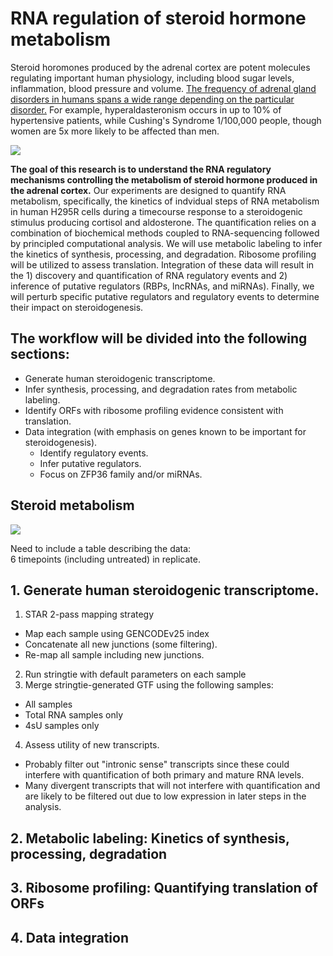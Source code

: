 # RNA regulation of steroid hormone metabolism

Steroid horomones produced by the adrenal cortex are potent molecules regulating important human physiology, including blood sugar levels, inflammation, blood pressure and volume. [The frequency of adrenal gland disorders in humans spans a wide range depending on the particular disorder.](https://www.nichd.nih.gov/health/topics/adrenalgland/conditioninfo/pages/risk.aspx)
For example, hyperaldasteronism occurs in up to 10% of hypertensive patients, while Cushing's Syndrome 1/100,000 people, though women are 5x more likely to be affected than men. 

![](https://upload.wikimedia.org/wikipedia/commons/c/ca/1818_The_Adrenal_Glands.jpg)

**The goal of this research is to understand the RNA regulatory mechanisms controlling the metabolism of steroid hormone produced in the adrenal cortex.** Our experiments are designed to quantify RNA metabolism, specifically, the kinetics of indvidual steps of RNA metabolism in human H295R cells during a timecourse response to a steroidogenic stimulus producing cortisol and aldosterone. The quantification relies on a combination of biochemical methods coupled to RNA-sequencing followed by principled computational analysis. We will use metabolic labeling to infer the kinetics of synthesis, processing, and degradation. Ribosome profiling will be utilized to assess translation. Integration of these data will result in the 1) discovery and quantification of RNA regulatory events and 2) inference of putative regulators (RBPs, lncRNAs, and miRNAs). Finally, we will perturb specific putative regulators and regulatory events to determine their impact on steroidogenesis.

## The workflow will be divided into the following sections:  
+ Generate human steroidogenic transcriptome.  
+ Infer synthesis, processing, and degradation rates from metabolic labeling.  
+ Identify ORFs with ribosome profiling evidence consistent with translation.  
+ Data integration (with emphasis on genes known to be important for steroidogenesis).  
  + Identify regulatory events.  
  + Infer putative regulators.  
  + Focus on ZFP36 family and/or miRNAs.  


## Steroid metabolism
![](http://www.pointinstitute.org/wp-content/uploads/2015/09/Zona-Glomerulosa.jpg)


Need to include a table describing the data:  
6 timepoints (including untreated) in replicate.




## 1. Generate human steroidogenic transcriptome.
1. STAR 2-pass mapping strategy  
  + Map each sample using GENCODEv25 index  
  + Concatenate all new junctions (some filtering).  
  + Re-map all sample including new junctions.  
2. Run stringtie with default parameters on each sample
3. Merge stringtie-generated GTF using the following samples:
  + All samples
  + Total RNA samples only
  + 4sU samples only
4. Assess utility of new transcripts.
  + Probably filter out "intronic sense" transcripts since these could interfere with quantification of both primary and mature RNA levels.
  + Many divergent transcripts that will not interfere with quantification and are likely to be filtered out due to low expression in later steps in the analysis.

## 2. Metabolic labeling: Kinetics of synthesis, processing, degradation

## 3. Ribosome profiling: Quantifying translation of ORFs

## 4. Data integration

